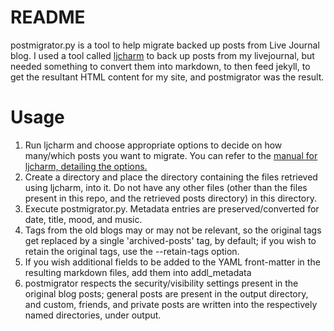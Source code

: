 # README

postmigrator.py is a tool to help migrate backed up posts from Live Journal blog.
I used a tool called [ljcharm](http://sourceforge.net/projects/ljcharm/) to back up posts from my livejournal, but needed something to convert them into markdown,
to then feed jekyll, to get the resultant HTML content for my site, and postmigrator was the result.

# Usage
1. Run ljcharm and choose appropriate options to decide on how many/which posts you want to migrate. 
You can refer to the [manual for ljcharm, detailing the options.](http://ljcharm.sourceforge.net/manual.html)
2. Create a directory and place the directory containing the files retrieved using ljcharm, into it. Do not have any other files (other than the files present in this repo, and the retrieved posts directory) in this directory.
3. Execute postmigrator.py. Metadata entries are preserved/converted for date, title, mood, and music. 
4. Tags from the old blogs may or may not be relevant, so the original tags get replaced by a single 'archived-posts' tag, by default; if you wish to retain the original tags, use the  --retain-tags option.
5. If you wish additional fields to be added to the YAML front-matter in the resulting markdown files, add them into addl_metadata
6. postmigrator respects the security/visibility settings present in the original blog posts; general posts are present in the output directory, and custom, friends, and private posts are written into the respectively named directories, under output.

